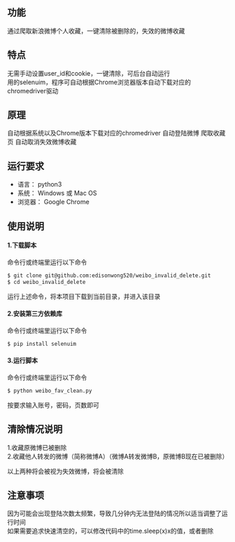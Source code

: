 ## 功能
通过爬取新浪微博个人收藏，一键清除被删除的，失效的微博收藏  

## 特点
无需手动设置user_id和cookie，一键清除，可后台自动运行  
用的selenuim，程序可自动根据Chrome浏览器版本自动下载对应的chromedriver驱动

## 原理
自动根据系统以及Chrome版本下载对应的chromedriver
自动登陆微博
爬取收藏页
自动取消失效微博收藏

## 运行要求
- 语言： python3
- 系统： Windows 或 Mac OS
- 浏览器： Google Chrome

## 使用说明
#### 1.下载脚本
命令行或终端里运行以下命令
```bash
$ git clone git@github.com:edisonwong520/weibo_invalid_delete.git
$ cd weibo_invalid_delete
```
运行上述命令，将本项目下载到当前目录，并进入该目录

#### 2.安装第三方依赖库
命令行或终端里运行以下命令
```bash
$ pip install selenuim
```


#### 3.运行脚本
命令行或终端里运行以下命令
```bash
$ python weibo_fav_clean.py
```
按要求输入账号，密码，页数即可

## 清除情况说明
1.收藏原微博已被删除  
2.收藏他人转发的微博（简称微博A）（微博A转发微博B，原微博B现在已被删除）  

  以上两种将会被视为失效微博，将会被清除


## 注意事项
因为可能会出现登陆次数太频繁，导致几分钟内无法登陆的情况所以适当调整了运行时间  
如果需要追求快速清空的，可以修改代码中的time.sleep(x)x的值，或者删除
